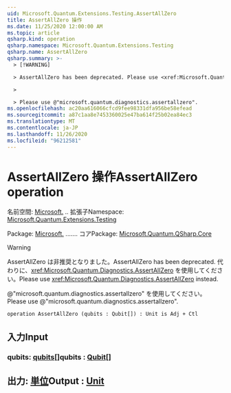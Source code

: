 ```yaml
---
uid: Microsoft.Quantum.Extensions.Testing.AssertAllZero
title: AssertAllZero 操作
ms.date: 11/25/2020 12:00:00 AM
ms.topic: article
qsharp.kind: operation
qsharp.namespace: Microsoft.Quantum.Extensions.Testing
qsharp.name: AssertAllZero
qsharp.summary: >-
  > [!WARNING]

  > AssertAllZero has been deprecated. Please use <xref:Microsoft.Quantum.Diagnostics.AssertAllZero> instead.

  >

  > Please use @"microsoft.quantum.diagnostics.assertallzero".
ms.openlocfilehash: ac20aa616066cfcd9fee98331dfa956be58efead
ms.sourcegitcommit: a87c1aa8e7453360025e47ba614f25b02ea84ec3
ms.translationtype: MT
ms.contentlocale: ja-JP
ms.lasthandoff: 11/26/2020
ms.locfileid: "96212581"
---
```

# <a name="assertallzero-operation"></a><span data-ttu-id="a6906-102">AssertAllZero 操作</span><span class="sxs-lookup"><span data-stu-id="a6906-102">AssertAllZero operation</span></span>

<span data-ttu-id="a6906-103">名前空間: [Microsoft.](xref:Microsoft.Quantum.Extensions.Testing) .. 拡張子</span><span class="sxs-lookup"><span data-stu-id="a6906-103">Namespace: [Microsoft.Quantum.Extensions.Testing](xref:Microsoft.Quantum.Extensions.Testing)</span></span>

<span data-ttu-id="a6906-104">Package: [Microsoft.](https://nuget.org/packages/Microsoft.Quantum.QSharp.Core) ....... コア</span><span class="sxs-lookup"><span data-stu-id="a6906-104">Package: [Microsoft.Quantum.QSharp.Core](https://nuget.org/packages/Microsoft.Quantum.QSharp.Core)</span></span>


> [!WARNING]
> <span data-ttu-id="a6906-105">AssertAllZero は非推奨となりました。</span><span class="sxs-lookup"><span data-stu-id="a6906-105">AssertAllZero has been deprecated.</span></span> <span data-ttu-id="a6906-106">代わりに、<xref:Microsoft.Quantum.Diagnostics.AssertAllZero> を使用してください。</span><span class="sxs-lookup"><span data-stu-id="a6906-106">Please use <xref:Microsoft.Quantum.Diagnostics.AssertAllZero> instead.</span></span>
>
> <span data-ttu-id="a6906-107">@"microsoft.quantum.diagnostics.assertallzero" を使用してください。</span><span class="sxs-lookup"><span data-stu-id="a6906-107">Please use @"microsoft.quantum.diagnostics.assertallzero".</span></span>



```qsharp
operation AssertAllZero (qubits : Qubit[]) : Unit is Adj + Ctl
```


## <a name="input"></a><span data-ttu-id="a6906-108">入力</span><span class="sxs-lookup"><span data-stu-id="a6906-108">Input</span></span>

### <a name="qubits--qubit"></a><span data-ttu-id="a6906-109">qubits: [qubits](xref:microsoft.quantum.lang-ref.qubit)[]</span><span class="sxs-lookup"><span data-stu-id="a6906-109">qubits : [Qubit](xref:microsoft.quantum.lang-ref.qubit)[]</span></span>





## <a name="output--unit"></a><span data-ttu-id="a6906-110">出力: [単位](xref:microsoft.quantum.lang-ref.unit)</span><span class="sxs-lookup"><span data-stu-id="a6906-110">Output : [Unit](xref:microsoft.quantum.lang-ref.unit)</span></span>

